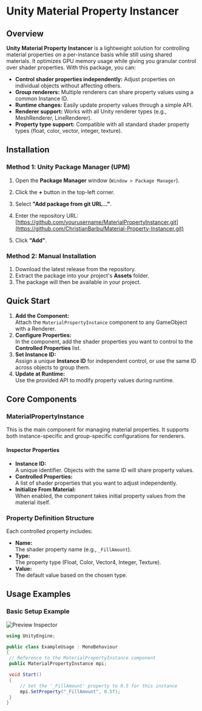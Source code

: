 # Unity Material Property Instancer

## Overview

**Unity Material Property Instancer** is a lightweight solution for controlling material properties on a per-instance basis while still using shared materials. It optimizes GPU memory usage while giving you granular control over shader properties. With this package, you can:

- **Control shader properties independently:** Adjust properties on individual objects without affecting others.
- **Group renderers:** Multiple renderers can share property values using a common Instance ID.
- **Runtime changes:** Easily update property values through a simple API.
- **Renderer support:** Works with all Unity renderer types (e.g., MeshRenderer, LineRenderer).
- **Property type support:** Compatible with all standard shader property types (float, color, vector, integer, texture).


## Installation

### Method 1: Unity Package Manager (UPM)
1. Open the **Package Manager** window (`Window > Package Manager`).
2. Click the **+** button in the top-left corner.
3. Select **"Add package from git URL..."**.
4. Enter the repository URL:
[https://github.com/yourusername/MaterialPropertyInstancer.git](https://github.com/ChristianBarbu/Material-Property-Instancer.git)

5. Click **"Add"**.

### Method 2: Manual Installation
1. Download the latest release from the repository.
2. Extract the package into your project's **Assets** folder.
3. The package will then be available in your project.

## Quick Start

1. **Add the Component:**  
Attach the `MaterialPropertyInstance` component to any GameObject with a Renderer.
2. **Configure Properties:**  
In the component, add the shader properties you want to control to the **Controlled Properties** list.
3. **Set Instance ID:**  
Assign a unique **Instance ID** for independent control, or use the same ID across objects to group them.
4. **Update at Runtime:**  
Use the provided API to modify property values during runtime.

## Core Components

### MaterialPropertyInstance
This is the main component for managing material properties. It supports both instance-specific and group-specific configurations for renderers.

#### Inspector Properties

- **Instance ID:**  
A unique identifier. Objects with the same ID will share property values.
- **Controlled Properties:**  
A list of shader properties that you want to adjust independently.
- **Initialize From Material:**  
When enabled, the component takes initial property values from the material itself.

### Property Definition Structure
Each controlled property includes:

- **Name:**  
The shader property name (e.g., `_FillAmount`).
- **Type:**  
The property type (Float, Color, Vector4, Integer, Texture).
- **Value:**  
The default value based on the chosen type.

## Usage Examples

### Basic Setup Example

![Preview Inspector](images/PreviewInspector.png)

```csharp
using UnityEngine;

public class ExampleUsage : MonoBehaviour
{
 // Reference to the MaterialPropertyInstance component
 public MaterialPropertyInstance mpi;

 void Start()
 {
     // Set the '_FillAmount' property to 0.5 for this instance
     mpi.SetProperty("_FillAmount", 0.5f);
 }
}
